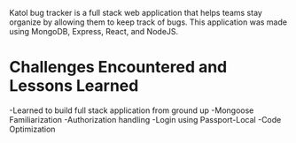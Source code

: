 Katol bug tracker is a full stack web application that helps teams stay organize by allowing them to keep track of bugs. This application was made using MongoDB, Express, React, and NodeJS.

# Challenges Encountered and Lessons Learned

-Learned to build full stack application from ground up
-Mongoose Familiarization
-Authorization handling
-Login using Passport-Local
-Code Optimization
